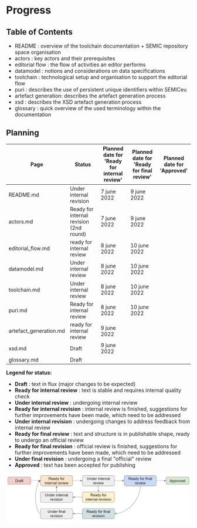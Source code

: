 # Progress 

## Table of Contents

 - README : overview of the toolchain documentation + SEMIC repository space organisation 
 - actors : key actors and their prerequisites
 - editorial flow : the flow of activities an editor performs
 - datamodel : notions and considerations on data specifications
 - toolchain : technological setup and organisation to support the editorial flow
 - puri : describes the use of persistent unique identifiers within SEMICeu
 - artefact generation: describes the artefact generation process
 - xsd : describes the XSD artefact generation process
 - glossary : quick overview of the used terminology within the documentation

## Planning

| Page | Status| Planned date for<BR>'Ready for internal review' | Planned date for<BR>'Ready for final review' | Planned date for <BR>'Approved' |
| ---- | ---- | ---- | ---- | ---- | 
| README.md | Under internal revision | 7 june 2022 | 9 june 2022 | |
| actors.md | Ready for internal revision (2nd round) | 7 june 2022 | 9 june 2022 | |
| editorial_flow.md | ready for internal review | 8 june 2022 | 10 june 2022 | |
| datamodel.md | Under internal review |  8 june 2022 | 10 june 2022 | |
| toolchain.md | Under internal review |  8 june 2022 | 10 june 2022 | |
| puri.md | Ready for internal review | 8 june 2022 | 10 june 2022 | |
| artefact_generation.md | ready for internal review | 9 june 2022 | | |
| xsd.md | Draft  | 9 june 2022 | |
| glossary.md | Draft | |


**Legend for status:**

 - **Draft** : text in flux (major changes to be expected)
 - **Ready for internal review** : text is stable and requires internal quality check
 - **Under internal review** : undergoing internal review
 - **Ready for internal revision** : internal review is finished, suggestions for further improvements have been made, which need to be addressed
 - **Under internal revision** : undergoing changes to address feedback from internal review
 - **Ready for final review** : text and structure is in publishable shape, ready to undergo an official review
 - **Ready for final revision** : official review is finished, suggestions for further improvements have been made, which need to be addressed
 - **Under final revision** : undergoing a final "official" review
 - **Approved** : text has been accepted for publishing

![status-change-overview.jpg](./images/status-change-overview.jpg)
